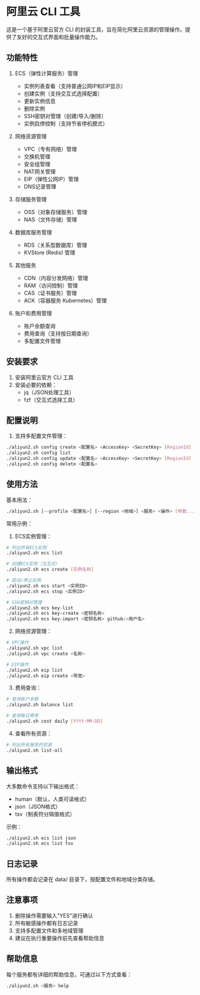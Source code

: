 # 阿里云 CLI 工具

这是一个基于阿里云官方 CLI 的封装工具，旨在简化阿里云资源的管理操作。提供了友好的交互式界面和批量操作能力。

## 功能特性

1. ECS（弹性计算服务）管理
   - 实例列表查看（支持普通公网IP和EIP显示）
   - 创建实例（支持交互式选择配置）
   - 更新实例信息
   - 删除实例
   - SSH密钥对管理（创建/导入/删除）
   - 实例启停控制（支持节省停机模式）

2. 网络资源管理
   - VPC（专有网络）管理
   - 交换机管理
   - 安全组管理
   - NAT网关管理
   - EIP（弹性公网IP）管理
   - DNS记录管理

3. 存储服务管理
   - OSS（对象存储服务）管理
   - NAS（文件存储）管理

4. 数据库服务管理
   - RDS（关系型数据库）管理
   - KVStore (Redis) 管理

5. 其他服务
   - CDN（内容分发网络）管理
   - RAM（访问控制）管理
   - CAS（证书服务）管理
   - ACK（容器服务 Kubernetes）管理

6. 账户和费用管理
   - 账户余额查询
   - 费用查询（支持按日期查询）
   - 多配置文件管理

## 安装要求

1. 安装阿里云官方 CLI 工具
2. 安装必要的依赖：
   - jq（JSON处理工具）
   - fzf（交互式选择工具）

## 配置说明

1. 支持多配置文件管理：
```bash
./aliyun2.sh config create <配置名> <AccessKey> <SecretKey> [RegionId]
./aliyun2.sh config list
./aliyun2.sh config update <配置名> <AccessKey> <SecretKey> [RegionId]
./aliyun2.sh config delete <配置名>
```

## 使用方法

基本用法：
```bash
./aliyun2.sh [--profile <配置名>] [--region <地域>] <服务> <操作> [参数...]
```

常用示例：

1. ECS实例管理：
```bash
# 列出所有ECS实例
./aliyun2.sh ecs list

# 创建ECS实例（交互式）
./aliyun2.sh ecs create [实例名称]

# 启动/停止实例
./aliyun2.sh ecs start <实例ID>
./aliyun2.sh ecs stop <实例ID>

# SSH密钥对管理
./aliyun2.sh ecs key-list
./aliyun2.sh ecs key-create <密钥名称>
./aliyun2.sh ecs key-import <密钥名称> github:<用户名>
```

2. 网络资源管理：
```bash
# VPC操作
./aliyun2.sh vpc list
./aliyun2.sh vpc create <名称>

# EIP操作
./aliyun2.sh eip list
./aliyun2.sh eip create <带宽>
```

3. 费用查询：
```bash
# 查询账户余额
./aliyun2.sh balance list

# 查询每日费用
./aliyun2.sh cost daily [YYYY-MM-DD]
```

4. 查看所有资源：
```bash
# 列出所有服务的资源
./aliyun2.sh list-all
```

## 输出格式

大多数命令支持以下输出格式：
- human（默认，人类可读格式）
- json（JSON格式）
- tsv（制表符分隔值格式）

示例：
```bash
./aliyun2.sh ecs list json
./aliyun2.sh ecs list tsv
```

## 日志记录

所有操作都会记录在 data/ 目录下，按配置文件和地域分类存储。

## 注意事项

1. 删除操作需要输入"YES"进行确认
2. 所有敏感操作都有日志记录
3. 支持多配置文件和多地域管理
4. 建议在执行重要操作前先查看帮助信息

## 帮助信息

每个服务都有详细的帮助信息，可通过以下方式查看：
```bash
./aliyun2.sh <服务> help
```